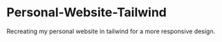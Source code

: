 # Personal-Website-Tailwind
Recreating my personal website in tailwind for a more responsive design.
